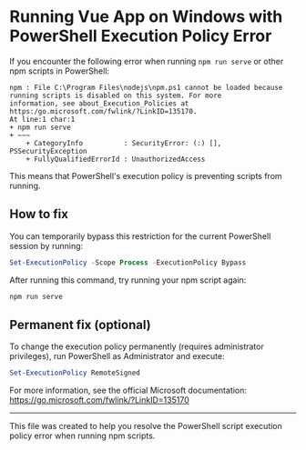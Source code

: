 # Running Vue App on Windows with PowerShell Execution Policy Error

If you encounter the following error when running `npm run serve` or other npm scripts in PowerShell:

```
npm : File C:\Program Files\nodejs\npm.ps1 cannot be loaded because running scripts is disabled on this system. For more 
information, see about_Execution_Policies at https:/go.microsoft.com/fwlink/?LinkID=135170.
At line:1 char:1
+ npm run serve
+ ~~~
    + CategoryInfo          : SecurityError: (:) [], PSSecurityException
    + FullyQualifiedErrorId : UnauthorizedAccess
```

This means that PowerShell's execution policy is preventing scripts from running.

## How to fix

You can temporarily bypass this restriction for the current PowerShell session by running:

```powershell
Set-ExecutionPolicy -Scope Process -ExecutionPolicy Bypass
```

After running this command, try running your npm script again:

```powershell
npm run serve
```

## Permanent fix (optional)

To change the execution policy permanently (requires administrator privileges), run PowerShell as Administrator and execute:

```powershell
Set-ExecutionPolicy RemoteSigned
```

For more information, see the official Microsoft documentation:  
https://go.microsoft.com/fwlink/?LinkID=135170

---

This file was created to help you resolve the PowerShell script execution policy error when running npm scripts.
